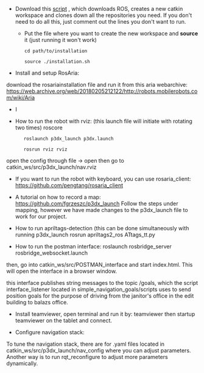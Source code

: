 * Download this [script](https://github.com/ChalmersRobotPostman/Installation.sh) , which downloads ROS, creates a new catkin workspace and clones down all the repositories you need. If you don't need to do all this, just comment out the lines you don't want to run.

    * Put the file where you want to create the new workspace and **source** it (just running it won't work)
     
          cd path/to/installation     

          source ./installation.sh

* Install and setup RosAria:

download the rosariainstallation file and run it from this aria webarchive:
		https://web.archive.org/web/20180205212122/http://robots.mobilerobots.com/wiki/Aria

* I
* How to run the robot with rviz: (this launch file will initiate with rotating two times) 
         roscore
	
         roslaunch p3dx_launch p3dx.launch
	
         rosrun rviz rviz

open the config through file -> open then go to catkin_ws/src/p3dx_launch/nav.rviz

* If you want to run the robot with keyboard, you can use rosaria_client: https://github.com/pengtang/rosaria_client

* A tutorial on how to record a map: https://github.com/fgrzeszc/p3dx_launch
Follow the steps under mapping, however we have made changes to the p3dx_launch file to work for our project.


* How to run apriltags-detection (this can be done simultaneously with running p3dx_launch
         rosrun apriltags2_ros ATtags_tt.py

* How to run the postman interface:
         roslaunch rosbridge_server rosbridge_websocket.launch

then, go into catkin_ws/src/POSTMAN_interface and start index.html. This will open the interface in a browser window.

this interface publishes string messages to the topic /goals, which the script interface_listener located in simple_navigation_goals/scripts uses to send position goals for the purpose of driving from the janitor's office in the edit building to balazs office.


* Install teamviewer, open terminal and run it by:
         teamviewer
then startup teamviewer on the tablet and connect.

* Configure navigation stack:

To tune the navigation stack, there are for .yaml files located in catkin_ws/src/p3dx_launch/nav_config where you can adjust parameters. Another way is to run rqt_reconfigure to adjust more parameters dynamically.

